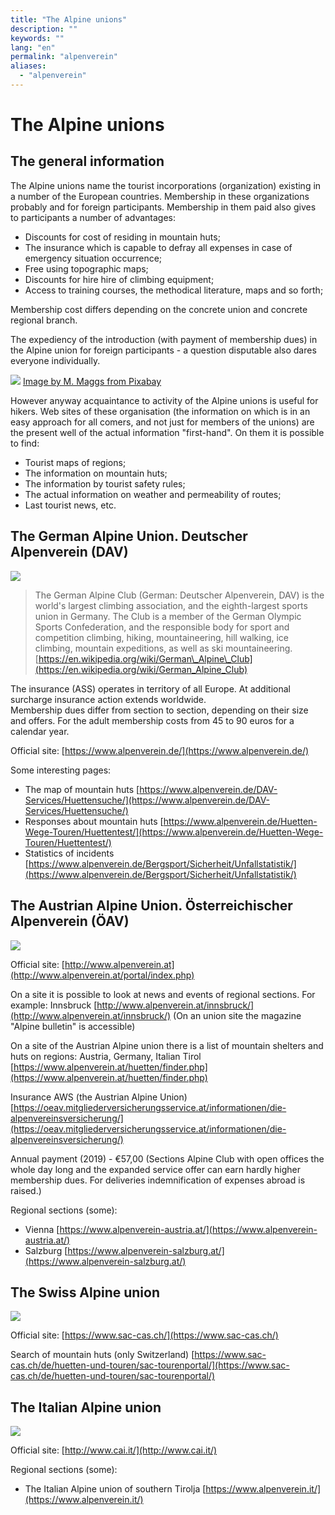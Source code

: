```yaml
---
title: "The Alpine unions"
description: ""
keywords: ""
lang: "en"
permalink: "alpenverein"
aliases:
  - "alpenverein"
---
```


# The Alpine unions

## The general information

The Alpine unions name the tourist incorporations (organization) existing in a number of the European countries. Membership in these organizations probably and for foreign participants. Membership in them paid also gives to participants a number of advantages:

* Discounts for cost of residing in mountain huts;
* The insurance which is capable to defray all expenses in case of emergency situation occurrence;
* Free using topographic maps;
* Discounts for hire hire of climbing equipment;
* Access to training courses, the methodical literature, maps and so forth;

Membership cost differs depending on the concrete union and concrete regional branch.

The expediency of the introduction (with payment of membership dues) in the Alpine union for foreign participants - a question disputable also dares everyone individually.

[![](../images/pixabay/highway-2498002_640.jpg)](../images/pixabay/highway-2498002_1280.jpg) [Image by M. Maggs from Pixabay](https://pixabay.com/photos/highway-mountain-trees-forest-2498002/)

However anyway acquaintance to activity of the Alpine unions is useful for hikers. Web sites of these organisation (the information on which is in an easy approach for all comers, and not just for members of the unions) are the present well of the actual information "first-hand". On them it is possible to find:

* Tourist maps of regions;
* The information on mountain huts;
* The information by tourist safety rules;
* The actual information on weather and permeability of routes;
* Last tourist news, etc.

## The German Alpine Union. Deutscher Alpenverein (DAV)

![](../images/Logo_DAV.svg.png)

> The German Alpine Club (German: Deutscher Alpenverein, DAV) is the world's largest climbing association, and the eighth-largest sports union in Germany. The Club is a member of the German Olympic Sports Confederation, and the responsible body for sport and competition climbing, hiking, mountaineering, hill walking, ice climbing, mountain expeditions, as well as ski mountaineering.
> [https://en.wikipedia.org/wiki/German\_Alpine\_Club](https://en.wikipedia.org/wiki/German_Alpine_Club)

The insurance (ASS) operates in territory of all Europe. At additional surcharge insurance action extends worldwide.  
Membership dues differ from section to section, depending on their size and offers. For the adult membership costs from 45 to 90 euros for a calendar year.

Official site: [https://www.alpenverein.de/](https://www.alpenverein.de/)

Some interesting pages:

* The map of mountain huts [https://www.alpenverein.de/DAV-Services/Huettensuche/](https://www.alpenverein.de/DAV-Services/Huettensuche/)
* Responses about mountain huts [https://www.alpenverein.de/Huetten-Wege-Touren/Huettentest/](https://www.alpenverein.de/Huetten-Wege-Touren/Huettentest/)
* Statistics of incidents [https://www.alpenverein.de/Bergsport/Sicherheit/Unfallstatistik/](https://www.alpenverein.de/Bergsport/Sicherheit/Unfallstatistik/)

## The Austrian Alpine Union. Österreichischer Alpenverein (ÖAV)

![](../images/AV_oesterreich_4c_pos.png)

Official site: [http://www.alpenverein.at](http://www.alpenverein.at/portal/index.php)

On a site it is possible to look at news and events of regional sections. For example: Innsbruck [http://www.alpenverein.at/innsbruck/](http://www.alpenverein.at/innsbruck/) (On an union site the magazine "Alpine bulletin" is accessible)

On a site of the Austrian Alpine union there is a list of mountain shelters and huts on regions: Austria, Germany, Italian Tirol [https://www.alpenverein.at/huetten/finder.php](https://www.alpenverein.at/huetten/finder.php)

Insurance AWS (the Austrian Alpine Union) [https://oeav.mitgliederversicherungsservice.at/informationen/die-alpenvereinsversicherung/](https://oeav.mitgliederversicherungsservice.at/informationen/die-alpenvereinsversicherung/)

Annual payment (2019) - €57,00 (Sections Alpine Club with open offices the whole day long and the expanded service offer can earn hardly higher membership dues. For deliveries indemnification of expenses abroad is raised.)

Regional sections (some):

* Vienna [https://www.alpenverein-austria.at/](https://www.alpenverein-austria.at/)
* Salzburg [https://www.alpenverein-salzburg.at/](https://www.alpenverein-salzburg.at/)

## The Swiss Alpine union

![](../images/sac-cas-logo.jpg)

Official site: [https://www.sac-cas.ch/](https://www.sac-cas.ch/)

Search of mountain huts (only Switzerland) [https://www.sac-cas.ch/de/huetten-und-touren/sac-tourenportal/](https://www.sac-cas.ch/de/huetten-und-touren/sac-tourenportal/)

## The Italian Alpine union

![](../images/cai_logo_footer.png)

Official site: [http://www.cai.it/](http://www.cai.it/)

Regional sections (some):

* The Italian Alpine union of southern Tirolja [https://www.alpenverein.it/](https://www.alpenverein.it/)
